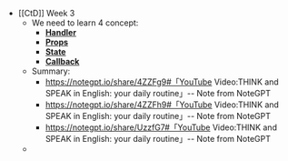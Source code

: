 - [[CtD]] Week 3
	- We need to learn 4 concept:
		- **[Handler](https://youtu.be/B3oTrJhRdFI)**
		- **[Props](https://youtu.be/bRivl6s-v2o)**
		- **[State](https://youtu.be/CNhLgJ4Qs5Q)**
		- **[Callback](https://youtu.be/Tb1p0w8OePg)**
	- Summary:
		- https://notegpt.io/share/4ZZFg9#「YouTube Video:THINK and SPEAK in English: your daily routine」-- Note from NoteGPT
		- https://notegpt.io/share/4ZZFh9#「YouTube Video:THINK and SPEAK in English: your daily routine」-- Note from NoteGPT
		- https://notegpt.io/share/UzzfG7#「YouTube Video:THINK and SPEAK in English: your daily routine」-- Note from NoteGPT
	-
